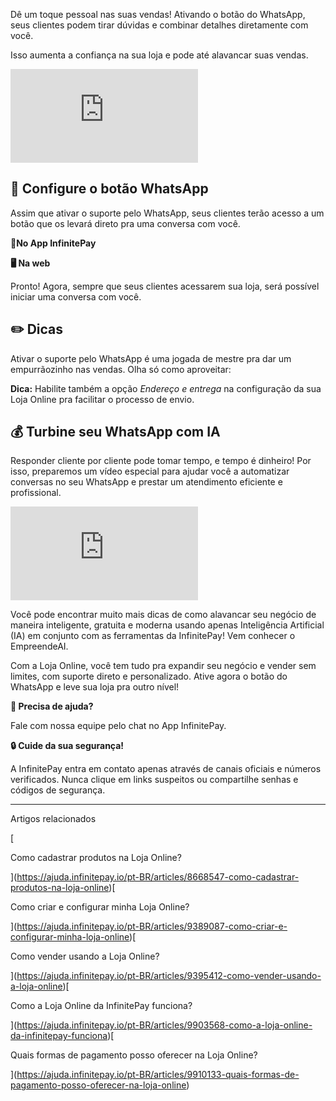 Dê um toque pessoal nas suas vendas! Ativando o botão do WhatsApp, seus clientes podem tirar dúvidas e combinar detalhes diretamente com você.

Isso aumenta a confiança na sua loja e pode até alavancar suas vendas.

<iframe src="https://www.youtube.com/embed/LWnPt08YEQM" frameborder="0" allowfullscreen="allowfullscreen"></iframe>

## 📨 **Configure o botão WhatsApp**

Assim que ativar o suporte pelo WhatsApp, seus clientes terão acesso a um botão que os levará direto pra uma conversa com você.

**📱No App InfinitePay**

**🖥️ Na web**

Pronto! Agora, sempre que seus clientes acessarem sua loja, será possível iniciar uma conversa com você.

## **✏️ Dicas**

Ativar o suporte pelo WhatsApp é uma jogada de mestre pra dar um empurrãozinho nas vendas. Olha só como aproveitar:

**Dica:** Habilite também a opção _Endereço e entrega_ na configuração da sua Loja Online pra facilitar o processo de envio.

## **💰 Turbine seu WhatsApp com IA**

Responder cliente por cliente pode tomar tempo, e tempo é dinheiro! Por isso, preparemos um vídeo especial para ajudar você a automatizar conversas no seu WhatsApp e prestar um atendimento eficiente e profissional.

<iframe src="https://www.youtube.com/embed/7SYHKRmKLI4" frameborder="0" allowfullscreen="allowfullscreen"></iframe>

Você pode encontrar muito mais dicas de como alavancar seu negócio de maneira inteligente, gratuita e moderna usando apenas Inteligência Artificial (IA) em conjunto com as ferramentas da InfinitePay! Vem conhecer o EmpreendeAI.

Com a Loja Online, você tem tudo pra expandir seu negócio e vender sem limites, com suporte direto e personalizado. Ative agora o botão do WhatsApp e leve sua loja pra outro nível!

**🔔 Precisa de ajuda?**

Fale com nossa equipe pelo chat no App InfinitePay.

**🔒 Cuide da sua segurança!**

A InfinitePay entra em contato apenas através de canais oficiais e números verificados. Nunca clique em links suspeitos ou compartilhe senhas e códigos de segurança.

___

Artigos relacionados

[

Como cadastrar produtos na Loja Online?

](https://ajuda.infinitepay.io/pt-BR/articles/8668547-como-cadastrar-produtos-na-loja-online)[

Como criar e configurar minha Loja Online?

](https://ajuda.infinitepay.io/pt-BR/articles/9389087-como-criar-e-configurar-minha-loja-online)[

Como vender usando a Loja Online?

](https://ajuda.infinitepay.io/pt-BR/articles/9395412-como-vender-usando-a-loja-online)[

Como a Loja Online da InfinitePay funciona?

](https://ajuda.infinitepay.io/pt-BR/articles/9903568-como-a-loja-online-da-infinitepay-funciona)[

Quais formas de pagamento posso oferecer na Loja Online?

](https://ajuda.infinitepay.io/pt-BR/articles/9910133-quais-formas-de-pagamento-posso-oferecer-na-loja-online)